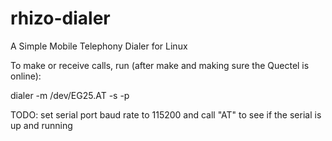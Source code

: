 # rhizo-dialer
A Simple Mobile Telephony Dialer for Linux

To make or receive calls, run (after make and making sure the Quectel is online):

  dialer -m /dev/EG25.AT -s -p

TODO: set serial port baud rate to 115200 and call "AT" to see if the serial is up and running